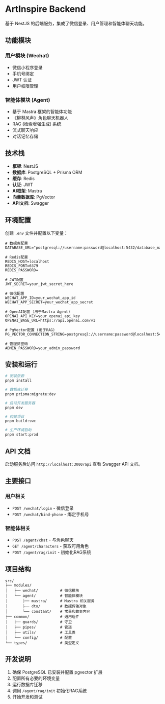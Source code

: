 # ArtInspire Backend

基于 NestJS 的后端服务，集成了微信登录、用户管理和智能体聊天功能。

## 功能模块

### 用户模块 (Wechat)
- 微信小程序登录
- 手机号绑定
- JWT 认证
- 用户权限管理

### 智能体模块 (Agent)
- 基于 Mastra 框架的智能体功能
- 《柳林风声》角色聊天机器人
- RAG (检索增强生成) 系统
- 流式聊天响应
- 对话记忆存储

## 技术栈

- **框架**: NestJS
- **数据库**: PostgreSQL + Prisma ORM
- **缓存**: Redis
- **认证**: JWT
- **AI框架**: Mastra
- **向量数据库**: PgVector
- **API文档**: Swagger

## 环境配置

创建 `.env` 文件并配置以下变量：

```env
# 数据库配置
DATABASE_URL="postgresql://username:password@localhost:5432/database_name"

# Redis配置
REDIS_HOST=localhost
REDIS_PORT=6379
REDIS_PASSWORD=

# JWT配置
JWT_SECRET=your_jwt_secret_here

# 微信配置
WECHAT_APP_ID=your_wechat_app_id
WECHAT_APP_SECRET=your_wechat_app_secret

# OpenAI配置 (用于Mastra Agent)
OPENAI_API_KEY=your_openai_api_key
OPENAI_BASE_URL=https://api.openai.com/v1

# PgVector配置 (用于RAG)
PG_VECTOR_CONNECTION_STRING=postgresql://username:password@localhost:5432/vector_database

# 管理员密码
ADMIN_PASSWORD=your_admin_password
```

## 安装和运行

```bash
# 安装依赖
pnpm install

# 数据库迁移
pnpm prisma:migrate:dev

# 启动开发服务器
pnpm dev

# 构建项目
pnpm build:swc

# 生产环境启动
pnpm start:prod
```

## API 文档

启动服务后访问 `http://localhost:3000/api` 查看 Swagger API 文档。

## 主要接口

### 用户相关
- `POST /wechat/login` - 微信登录
- `POST /wechat/bind-phone` - 绑定手机号

### 智能体相关
- `POST /agent/chat` - 与角色聊天
- `GET /agent/characters` - 获取可用角色
- `POST /agent/rag/init` - 初始化RAG系统

## 项目结构

```
src/
├── modules/
│   ├── wechat/          # 微信模块
│   └── agent/           # 智能体模块
│       ├── mastra/      # Mastra 相关服务
│       ├── dto/         # 数据传输对象
│       └── constant/    # 常量和故事内容
├── common/              # 通用组件
│   ├── guards/          # 守卫
│   ├── pipes/           # 管道
│   ├── utils/           # 工具类
│   └── config/          # 配置
└── types/               # 类型定义
```

## 开发说明

1. 确保 PostgreSQL 已安装并配置 pgvector 扩展
2. 配置所有必要的环境变量
3. 运行数据库迁移
4. 调用 `/agent/rag/init` 初始化RAG系统
5. 开始开发和测试 